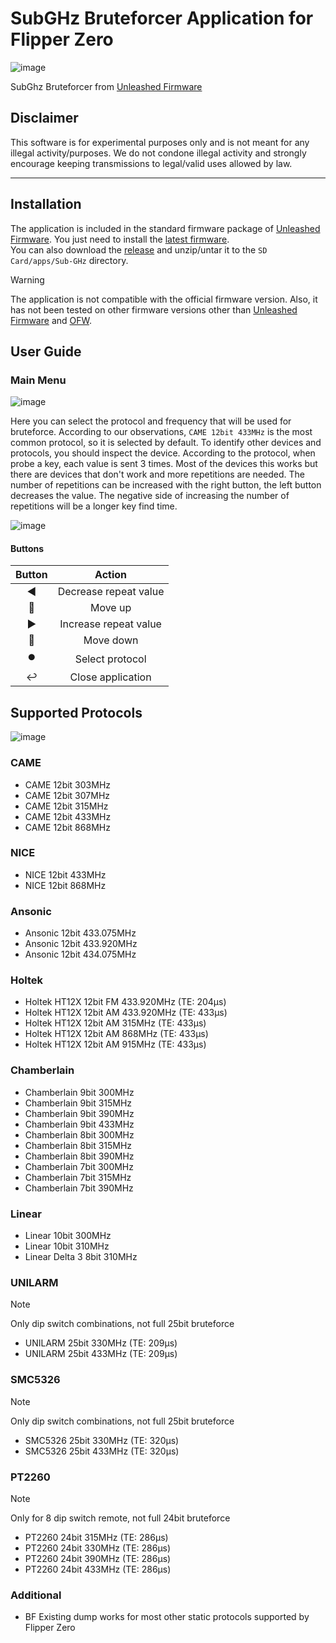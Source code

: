# SubGHz Bruteforcer Application for Flipper Zero

![image](https://github.com/DarkFlippers/flipperzero-subbrute/assets/31771569/0a952559-94c0-40b7-8b9c-9ee4e37c6cd6)


SubGhz Bruteforcer from [Unleashed Firmware](https://github.com/DarkFlippers/unleashed-firmware)

## Disclaimer

This software is for experimental purposes only and is not meant for any illegal activity/purposes.
We do not condone illegal activity and strongly encourage keeping transmissions to legal/valid uses allowed by law.

---

## Installation

The application is included in the standard firmware package of [Unleashed Firmware](https://github.com/DarkFlippers/unleashed-firmware). 
You just need to install the [latest firmware](https://github.com/DarkFlippers/unleashed-firmware/releases/latest).
<br />
You can also download the [release](https://github.com/derskythe/flipperzero-subbrute/releases/latest) and unzip/untar it to the `SD Card/apps/Sub-GHz` directory.
<br />
> [!WARNING]
> 
> The application is not compatible with the official firmware version.
> Also, it has not been tested on other firmware versions other than [Unleashed Firmware](https://github.com/DarkFlippers/unleashed-firmware) and [OFW](https://github.com/flipperdevices/flipperzero-firmware).

## User Guide

### Main Menu

![image](https://github.com/DarkFlippers/flipperzero-subbrute/assets/31771569/9f428d6e-59fd-4517-895d-fb185f8d884f)

Here you can select the protocol and frequency that will be used for bruteforce. 
According to our observations, `CAME 12bit 433MHz` is the most common protocol, so it is selected by default.
To identify other devices and protocols, you should inspect the device.
According to the protocol, when probe a key, each value is sent 3 times. 
Most of the devices this works but there are devices that don't work and more repetitions are needed. 
The number of repetitions can be increased with the right button, the left button decreases the value.
The negative side of increasing the number of repetitions will be a longer key find time.

![image](https://github.com/DarkFlippers/flipperzero-subbrute/assets/31771569/a17695d0-833d-44ce-a0d0-ead8366cb4fe)

#### Buttons

|           Button            |        Action         |
|:---------------------------:|:---------------------:|
|      :arrow_backward:       | Decrease repeat value |
|      :arrow_up_small:       |        Move up        |
|       :arrow_forward:       | Increase repeat value |
|     :arrow_down_small:      |       Move down       |
|       :record_button:       |    Select protocol    |
| :leftwards_arrow_with_hook: |   Close application   |

## Supported Protocols

![image](https://github.com/DarkFlippers/flipperzero-subbrute/assets/31771569/1f14b5eb-7e66-4b37-b816-34fab63db70c)


### CAME

- CAME 12bit 303MHz
- CAME 12bit 307MHz
- CAME 12bit 315MHz
- CAME 12bit 433MHz
- CAME 12bit 868MHz

### NICE

- NICE 12bit 433MHz
- NICE 12bit 868MHz

### Ansonic

- Ansonic 12bit 433.075MHz
- Ansonic 12bit 433.920MHz
- Ansonic 12bit 434.075MHz

### Holtek

- Holtek HT12X 12bit FM 433.920MHz (TE: 204μs)
- Holtek HT12X 12bit AM 433.920MHz (TE: 433μs)
- Holtek HT12X 12bit AM 315MHz (TE: 433μs)
- Holtek HT12X 12bit AM 868MHz (TE: 433μs)
- Holtek HT12X 12bit AM 915MHz (TE: 433μs)

### Chamberlain

- Chamberlain 9bit 300MHz
- Chamberlain 9bit 315MHz
- Chamberlain 9bit 390MHz
- Chamberlain 9bit 433MHz
- Chamberlain 8bit 300MHz
- Chamberlain 8bit 315MHz
- Chamberlain 8bit 390MHz
- Chamberlain 7bit 300MHz
- Chamberlain 7bit 315MHz
- Chamberlain 7bit 390MHz

### Linear

- Linear 10bit 300MHz
- Linear 10bit 310MHz
- Linear Delta 3 8bit 310MHz

### UNILARM

> [!NOTE]
> 
> Only dip switch combinations, not full 25bit bruteforce

- UNILARM 25bit 330MHz (TE: 209μs)
- UNILARM 25bit 433MHz (TE: 209μs)

### SMC5326

> [!NOTE]
> 
> Only dip switch combinations, not full 25bit bruteforce

- SMC5326 25bit 330MHz (TE: 320μs)
- SMC5326 25bit 433MHz (TE: 320μs)

### PT2260

> [!NOTE]
> 
> Only for 8 dip switch remote, not full 24bit bruteforce

- PT2260 24bit 315MHz (TE: 286μs)
- PT2260 24bit 330MHz (TE: 286μs)
- PT2260 24bit 390MHz (TE: 286μs)
- PT2260 24bit 433MHz (TE: 286μs)

### Additional

- BF Existing dump works for most other static protocols supported by Flipper Zero
